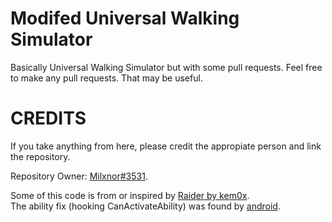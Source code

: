 #  Modifed Universal Walking Simulator
Basically Universal Walking Simulator but with some pull requests.
Feel free to make any pull requests. That may be useful.

# CREDITS

If you take anything from here, please credit the appropiate person and link the repository.<br>

Repository Owner: <a href="https://github.com/Milxnor/Universal-Walking-Simulator">Milxnor#3531</a>.

Some of this code is from or inspired by <a href="https://github.com/kem0x/raider3.5">Raider by kem0x</a>.
<br>
The ability fix (hooking CanActivateAbility) was found by <a href="https://github.com/android1337">android</a>.

